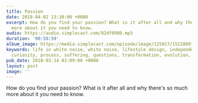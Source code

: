 ```yaml
---
title: Passion
date: 2018-04-02 13:38:00 +0000
excerpt: How do you find your passion? What is it after all and why there's so much
  more about it you need to know.
audio: https://audio.simplecast.com/92df0980.mp3
duration: '00:58:59'
album_image: https://media.simplecast.com/episode/image/125017/1522809124-artwork.jpg
keywords: life in white noise, white noise, lifestyle design, independent work, passion,
  curiosity, process, suffering, questions, transformation, evolution, craft, love
pub_date: 2018-03-14 03:09:00 +0000
layout: post
image: ''
---
```


How do you find your passion? What is it after all and why there's so much more about it you need to know.

